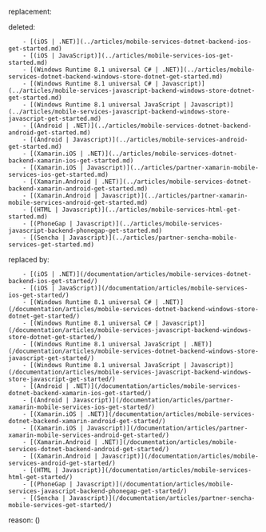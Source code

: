 replacement:

deleted:

		- [(iOS | .NET)](../articles/mobile-services-dotnet-backend-ios-get-started.md)
		- [(iOS | JavaScript)](../articles/mobile-services-ios-get-started.md)
		- [(Windows Runtime 8.1 universal C# | .NET)](../articles/mobile-services-dotnet-backend-windows-store-dotnet-get-started.md)
		- [(Windows Runtime 8.1 universal C# | Javascript)](../articles/mobile-services-javascript-backend-windows-store-dotnet-get-started.md)
		- [(Windows Runtime 8.1 universal JavaScript | Javascript)](../articles/mobile-services-javascript-backend-windows-store-javascript-get-started.md)
		- [(Android | .NET)](../articles/mobile-services-dotnet-backend-android-get-started.md)
		- [(Android | Javascript)](../articles/mobile-services-android-get-started.md)
		- [(Xamarin.iOS | .NET)](../articles/mobile-services-dotnet-backend-xamarin-ios-get-started.md)
		- [(Xamarin.iOS | Javascript)](../articles/partner-xamarin-mobile-services-ios-get-started.md)
		- [(Xamarin.Android | .NET)](../articles/mobile-services-dotnet-backend-xamarin-android-get-started.md)
		- [(Xamarin.Android | Javascript)](../articles/partner-xamarin-mobile-services-android-get-started.md)
		- [(HTML | Javascript)](../articles/mobile-services-html-get-started.md)
		- [(PhoneGap | Javascript)](../articles/mobile-services-javascript-backend-phonegap-get-started.md)
		- [(Sencha | Javascript)](../articles/partner-sencha-mobile-services-get-started.md)

replaced by:

		- [(iOS | .NET)](/documentation/articles/mobile-services-dotnet-backend-ios-get-started/)
		- [(iOS | JavaScript)](/documentation/articles/mobile-services-ios-get-started/)
		- [(Windows Runtime 8.1 universal C# | .NET)](/documentation/articles/mobile-services-dotnet-backend-windows-store-dotnet-get-started/)
		- [(Windows Runtime 8.1 universal C# | Javascript)](/documentation/articles/mobile-services-javascript-backend-windows-store-dotnet-get-started/)
		- [(Windows Runtime 8.1 universal JavaScript | .NET)](/documentation/articles/mobile-services-dotnet-backend-windows-store-javascript-get-started/)
		- [(Windows Runtime 8.1 universal JavaScript | Javascript)](/documentation/articles/mobile-services-javascript-backend-windows-store-javascript-get-started/)
		- [(Android | .NET)](/documentation/articles/mobile-services-dotnet-backend-xamarin-ios-get-started/)
		- [(Android | Javascript)](/documentation/articles/partner-xamarin-mobile-services-ios-get-started/)
		- [(Xamarin.iOS | .NET)](/documentation/articles/mobile-services-dotnet-backend-xamarin-android-get-started/)
		- [(Xamarin.iOS | Javascript)](/documentation/articles/partner-xamarin-mobile-services-android-get-started/)
		- [(Xamarin.Android | .NET)](/documentation/articles/mobile-services-dotnet-backend-android-get-started/)
		- [(Xamarin.Android | Javascript)](/documentation/articles/mobile-services-android-get-started/)
		- [(HTML | Javascript)](/documentation/articles/mobile-services-html-get-started/)
		- [(PhoneGap | Javascript)](/documentation/articles/mobile-services-javascript-backend-phonegap-get-started/)
		- [(Sencha | Javascript)](/documentation/articles/partner-sencha-mobile-services-get-started/)

reason: ()

